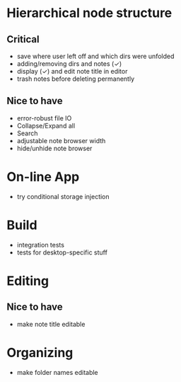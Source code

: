 # Hierarchical node structure
## Critical
- save where user left off and which dirs were unfolded
- adding/removing dirs and notes (✓)
- display (✓) and edit note title in editor
- trash notes before deleting permanently

## Nice to have
- error-robust file IO
- Collapse/Expand all
- Search
- adjustable note browser width
- hide/unhide note browser

# On-line App
- try conditional storage injection

# Build
- integration tests
- tests for desktop-specific stuff

# Editing
## Nice to have
- make note title editable

# Organizing
- make folder names editable

